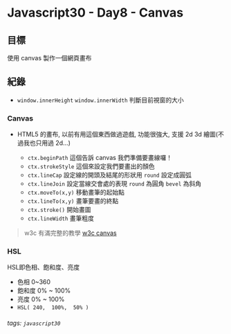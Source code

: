 Javascript30 - Day8 - Canvas
============================
## 目標
使用 canvas 製作一個網頁畫布
## 紀錄
* `window.innerHeight` `window.innerWidth`
判斷目前視窗的大小
### Canvas
* HTML5 的畫布, 以前有用這個東西做過遊戲, 功能很強大, 支援 2d 3d 繪圖(不過我也只用過 2d...)  

    * `ctx.beginPath` 這個告訴 canvas 我們準備要畫線囉！
    * `ctx.strokeStyle` 這個來設定我們要畫出的顏色
    * `ctx.lineCap` 設定線的開頭及結尾的形狀用 `round` 設定成圓弧
    * `ctx.lineJoin` 設定當線交會處的表現 `round` 為圓角 `bevel` 為斜角
    * `ctx.moveTo(x,y)` 移動畫筆的起始點
    * `ctx.lineTo(x,y)` 畫筆要畫的終點
    * `ctx.stroke()` 開始畫圖
    * `ctx.lineWidth` 畫筆粗度
> w3c 有滿完整的教學 [w3c canvas](https://www.w3schools.com/html/html5_canvas.asp)
### HSL
HSL即色相、飽和度、亮度
* 色相 0~360
* 飽和度 0% ~ 100%
* 亮度 0% ~ 100%
* `HSL( 240,  100%,  50% )`

###### tags: `javascript30`
